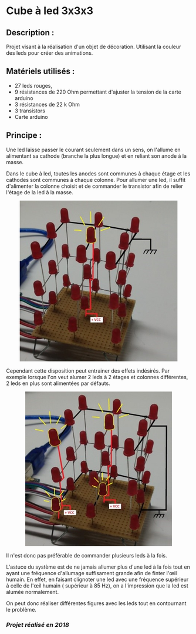 # Cube à led 3x3x3 # 

## Description : ##

Projet visant à la réalisation d&#39;un objet de décoration. Utilisant la couleur des leds pour créer des animations.

## Matériels utilisés : ##

- 27 leds rouges,
- 9 résistances de 220 Ohm permettant d&#39;ajuster la tension de la carte arduino
- 3 résistances de 22 k Ohm
- 3 transistors
- Carte arduino

## Principe : ##

Une led laisse passer le courant seulement dans un sens, on l&#39;allume en alimentant sa cathode (branche la plus longue) et en reliant son anode à la masse.

Dans le cube à led, toutes les anodes sont communes à chaque étage et les cathodes sont communes à chaque colonne. Pour allumer une led, il suffit d&#39;alimenter la colonne choisit et de commander le transistor afin de relier l&#39;étage de la led à la masse.
<p align="center">
  <img src="Images/schéma1.jpg">
</p>

Cependant cette disposition peut entrainer des effets indésirés. Par exemple lorsque l&#39;on veut alumer 2 leds à 2 étages et colonnes différentes, 2 leds en plus sont alimentées par défauts.
<p align="center">
  <img src="Images/schéma2.jpg">
</p>

Il n&#39;est donc pas préférable de commander plusieurs leds à la fois.

L&#39;astuce du système est de ne jamais allumer plus d&#39;une led à la fois tout en ayant une fréquence d&#39;allumage suffisament grande afin de finter l&#39;œil humain. En effet, en faisant clignoter une led avec une fréquence supérieur à celle de l&#39;œil humain ( supérieur à 85 Hz), on a l&#39;impression que la led est alumée normalement.

On peut donc réaliser différentes figures avec les leds tout en contournant le problème.


### *Projet réalisé en 2018*
